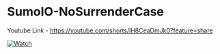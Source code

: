 # SumoIO-NoSurrenderCase

Youtube Link - https://youtube.com/shorts/lH8CeaDmJk0?feature=share


[![Watch](https://i.imgur.com/52xyx8N.png)](https://youtube.com/shorts/lH8CeaDmJk0?feature=share "Click to Watch!")
